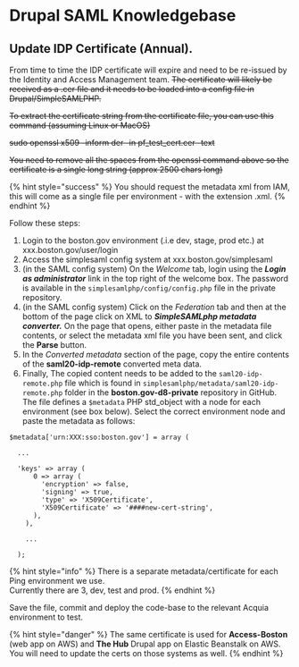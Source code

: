 # Drupal SAML Knowledgebase

## Update IDP Certificate (Annual).

From time to time the IDP certificate will expire and need to be re-issued by the Identity and Access Management team. ~~The certificate will likely be received as a .cer file and it needs to be loaded into a config file in Drupal/SimpleSAMLPHP.~~

~~To extract the certificate string from the certificate file, you can use this command (assuming Linux or MacOS)~~

~~sudo openssl x509 -inform der -in pf\_test\_cert.cer -text~~

~~You need to remove all the spaces from the openssl command above so the certificate is a single long string (approx 2500 chars long)~~

{% hint style="success" %}
You should request the metadata xml from IAM, this will come as a single file per environment - with the extension .xml.
{% endhint %}

Follow these steps:

1. Login to the boston.gov environment (.i.e dev, stage, prod etc.) at xxx.boston.gov/user/login
2. Access the simplesaml config system at xxx.boston.gov/simplesaml
3. (in the SAML config system) On the _Welcome_ tab, login using the _**Login as administrator**_ link in the top right of the welcome box.  The password is available in the `simplesamlphp/config/config.php` file in the private repository.
4. (in the SAML config system) Click on the _Federation_  tab and then at the bottom of the page click on XML to _**SimpleSAMLphp metadata converter.**_ On the page that opens, either paste in the metadata file contents, or select the metadata xml file you have been sent, and click the **Parse** button.
5. In the _Converted metadata_ section of the page, copy the entire contents of the **saml20-idp-remote** converted meta data.
6. Finally, The copied content needs to be added to the `saml20-idp-remote.php` file which is found in `simplesamlphp/metadata/saml20-idp-remote.php` folder in the **boston.gov-d8-private** repository in GitHub.  The file defines a `$metadata` PHP std\_object with a node for each environment (see box below).  Select the correct environment node and paste the metadata as follows: &#x20;

```
$metadata['urn:XXX:sso:boston.gov'] = array (

  ...
  
  'keys' => array (
      0 => array (
        'encryption' => false,
        'signing' => true,
        'type' => 'X509Certificate',
        'X509Certificate' => '####new-cert-string',
      ),
    ),
    
    ...

  );
```

{% hint style="info" %}
There is a separate metadata/certificate for each Ping environment we use. \
Currently there are 3, dev, test and prod.
{% endhint %}

Save the file, commit and deploy the code-base to the relevant Acquia environment to test.

{% hint style="danger" %}
The same certificate is used for **Access-Boston** (web app on AWS) and **The Hub** Drupal app on Elastic Beanstalk on AWS.  You will need to update the certs on those systems as well.
{% endhint %}
